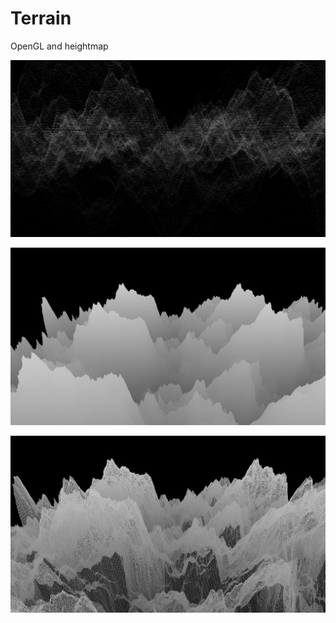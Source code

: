 # Terrain
OpenGL and heightmap


![screen](https://github.com/Eren121/Terrain/raw/master/screen1.jpg)

![screen](https://github.com/Eren121/Terrain/raw/master/screen2.jpg)

![screen](https://github.com/Eren121/Terrain/raw/master/screen3.jpg)
